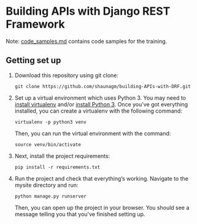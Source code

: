 # Building APIs with Django REST Framework

Note: [code_samples.md](code_samples.md) contains code samples for the training.

## Getting set up

1. Download this repository using git clone:

    ```
    git clone https://github.com/shaunagm/building-APIs-with-DRF.git
    ```

2. Set up a virtual environment which uses Python 3.  You may need to
[install virtualenv](https://virtualenv.pypa.io/en/stable/installation/) and/or
[install Python 3](https://www.python.org/downloads/release/python-364/).
Once you've got everything installed, you can create a virtualenv with the
following command:

    ```
    virtualenv -p python3 venv
    ```

   Then, you can run the virtual environment with the command:

    ```
    source venv/bin/activate
    ```

3. Next, install the project requirements:

    ```
    pip install -r requirements.txt
    ```

4. Run the project and check that everything’s working.  Navigate to the
mysite directory and run:

    ```
    python manage.py runserver
    ```

   Then, you can open up the project in your browser.  You should see a message
   telling you that you've finished setting up.
